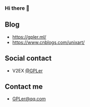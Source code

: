 ### Hi there 👋

<!--
**cxzx150133/cxzx150133** is a ✨ _special_ ✨ repository because its `README.md` (this file) appears on your GitHub profile.

Here are some ideas to get you started:

- 🔭 I’m currently working on ...
- 🌱 I’m currently learning ...
- 👯 I’m looking to collaborate on ...
- 🤔 I’m looking for help with ...
- 💬 Ask me about ...
- 📫 How to reach me: ...
- 😄 Pronouns: ...
- ⚡ Fun fact: ...
-->

## Blog

+ https://gpler.ml/
+ https://www.cnblogs.com/unixart/

## Social contact

+ V2EX [@GPLer](https://v2ex.com/member/GPLer)


## Contact me

+ GPLer@qq.com
